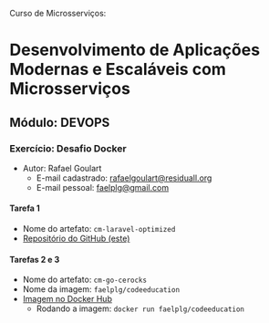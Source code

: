 Curso de Microsserviços:
# Desenvolvimento de Aplicações Modernas e Escaláveis com Microsserviços

## Módulo: DEVOPS

### Exercício: Desafio Docker
* Autor: Rafael Goulart
  * E-mail cadastrado: rafaelgoulart@residuall.org
  * E-mail pessoal: faelplg@gmail.com

#### Tarefa 1
* Nome do artefato: `cm-laravel-optimized`
* [Repositório do GitHub (este)](https://github.com/faelplg/cm-laravel-optimized)

#### Tarefas 2 e 3
* Nome do artefato: `cm-go-cerocks`
* Nome da imagem: `faelplg/codeeducation`
* [Imagem no Docker Hub](https://hub.docker.com/r/faelplg/codeeducation)
  * Rodando a imagem: `docker run faelplg/codeeducation`

